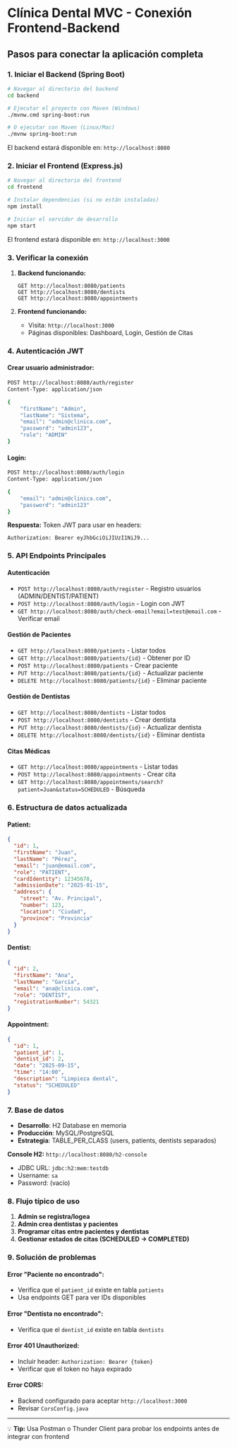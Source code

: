 # Clínica Dental MVC - Conexión Frontend-Backend

## Pasos para conectar la aplicación completa

### 1. Iniciar el Backend (Spring Boot)

```bash
# Navegar al directorio del backend
cd backend

# Ejecutar el proyecto con Maven (Windows)
./mvnw.cmd spring-boot:run

# O ejecutar con Maven (Linux/Mac)
./mvnw spring-boot:run
```

El backend estará disponible en: `http://localhost:8080`

### 2. Iniciar el Frontend (Express.js)

```bash
# Navegar al directorio del frontend
cd frontend

# Instalar dependencias (si no están instaladas)
npm install

# Iniciar el servidor de desarrollo
npm start
```

El frontend estará disponible en: `http://localhost:3000`

### 3. Verificar la conexión

1. **Backend funcionando:**

   ```
   GET http://localhost:8080/patients
   GET http://localhost:8080/dentists
   GET http://localhost:8080/appointments
   ```

2. **Frontend funcionando:**
   - Visita: `http://localhost:3000`
   - Páginas disponibles: Dashboard, Login, Gestión de Citas

### 4. Autenticación JWT

#### Crear usuario administrador:

```bash
POST http://localhost:8080/auth/register
Content-Type: application/json

{
    "firstName": "Admin",
    "lastName": "Sistema",
    "email": "admin@clinica.com",
    "password": "admin123",
    "role": "ADMIN"
}
```

#### Login:

```bash
POST http://localhost:8080/auth/login
Content-Type: application/json

{
    "email": "admin@clinica.com",
    "password": "admin123"
}
```

**Respuesta:** Token JWT para usar en headers:

```
Authorization: Bearer eyJhbGciOiJIUzI1NiJ9...
```

### 5. API Endpoints Principales

#### Autenticación

- `POST http://localhost:8080/auth/register` - Registro usuarios (ADMIN/DENTIST/PATIENT)
- `POST http://localhost:8080/auth/login` - Login con JWT
- `GET http://localhost:8080/auth/check-email?email=test@email.com` - Verificar email

#### Gestión de Pacientes

- `GET http://localhost:8080/patients` - Listar todos
- `GET http://localhost:8080/patients/{id}` - Obtener por ID
- `POST http://localhost:8080/patients` - Crear paciente
- `PUT http://localhost:8080/patients/{id}` - Actualizar paciente
- `DELETE http://localhost:8080/patients/{id}` - Eliminar paciente

#### Gestión de Dentistas

- `GET http://localhost:8080/dentists` - Listar todos
- `POST http://localhost:8080/dentists` - Crear dentista
- `PUT http://localhost:8080/dentists/{id}` - Actualizar dentista
- `DELETE http://localhost:8080/dentists/{id}` - Eliminar dentista

#### Citas Médicas

- `GET http://localhost:8080/appointments` - Listar todas
- `POST http://localhost:8080/appointments` - Crear cita
- `GET http://localhost:8080/appointments/search?patient=Juan&status=SCHEDULED` - Búsqueda

### 6. Estructura de datos actualizada

#### Patient:

```json
{
  "id": 1,
  "firstName": "Juan",
  "lastName": "Pérez",
  "email": "juan@email.com",
  "role": "PATIENT",
  "cardIdentity": 12345678,
  "admissionDate": "2025-01-15",
  "address": {
    "street": "Av. Principal",
    "number": 123,
    "location": "Ciudad",
    "province": "Provincia"
  }
}
```

#### Dentist:

```json
{
  "id": 2,
  "firstName": "Ana",
  "lastName": "García",
  "email": "ana@clinica.com",
  "role": "DENTIST",
  "registrationNumber": 54321
}
```

#### Appointment:

```json
{
  "id": 1,
  "patient_id": 1,
  "dentist_id": 2,
  "date": "2025-09-15",
  "time": "14:00",
  "description": "Limpieza dental",
  "status": "SCHEDULED"
}
```

### 7. Base de datos

- **Desarrollo**: H2 Database en memoria
- **Producción**: MySQL/PostgreSQL
- **Estrategia**: TABLE_PER_CLASS (users, patients, dentists separados)

**Console H2:** `http://localhost:8080/h2-console`

- JDBC URL: `jdbc:h2:mem:testdb`
- Username: `sa`
- Password: (vacío)

### 8. Flujo típico de uso

1. **Admin se registra/logea**
2. **Admin crea dentistas y pacientes**
3. **Programar citas entre pacientes y dentistas**
4. **Gestionar estados de citas (SCHEDULED → COMPLETED)**

### 9. Solución de problemas

#### Error "Paciente no encontrado":

- Verifica que el `patient_id` existe en tabla `patients`
- Usa endpoints GET para ver IDs disponibles

#### Error "Dentista no encontrado":

- Verifica que el `dentist_id` existe en tabla `dentists`

#### Error 401 Unauthorized:

- Incluir header: `Authorization: Bearer {token}`
- Verificar que el token no haya expirado

#### Error CORS:

- Backend configurado para aceptar `http://localhost:3000`
- Revisar `CorsConfig.java`

---

💡 **Tip:** Usa Postman o Thunder Client para probar los endpoints antes de integrar con frontend
